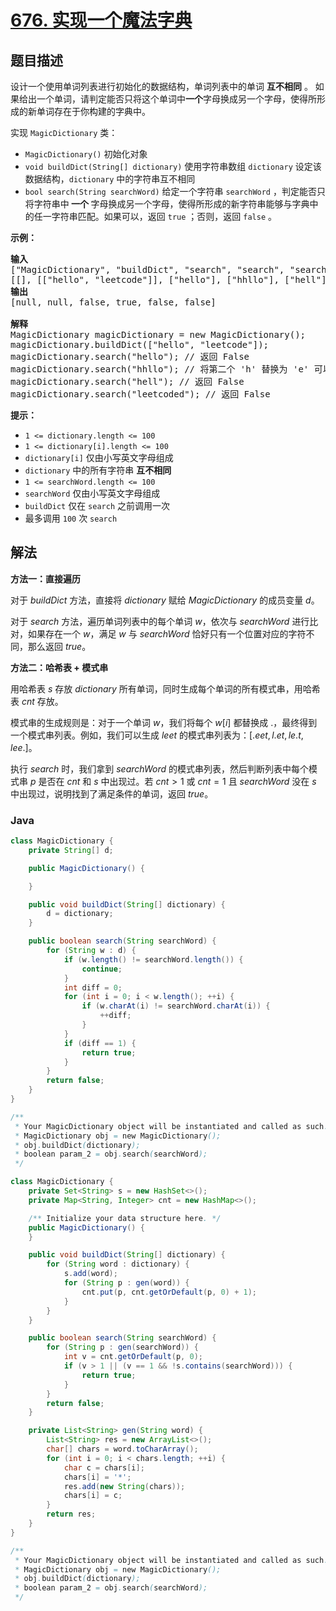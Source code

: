 # [676. 实现一个魔法字典](https://leetcode.cn/problems/implement-magic-dictionary)

## 题目描述

<p>设计一个使用单词列表进行初始化的数据结构，单词列表中的单词 <strong>互不相同</strong> 。 如果给出一个单词，请判定能否只将这个单词中<strong>一个</strong>字母换成另一个字母，使得所形成的新单词存在于你构建的字典中。</p>

<p>实现 <code>MagicDictionary</code> 类：</p>

<ul>
	<li><code>MagicDictionary()</code> 初始化对象</li>
	<li><code>void buildDict(String[] dictionary)</code> 使用字符串数组 <code>dictionary</code> 设定该数据结构，<code>dictionary</code> 中的字符串互不相同</li>
	<li><code>bool search(String searchWord)</code> 给定一个字符串 <code>searchWord</code> ，判定能否只将字符串中<strong> 一个 </strong>字母换成另一个字母，使得所形成的新字符串能够与字典中的任一字符串匹配。如果可以，返回 <code>true</code> ；否则，返回 <code>false</code> 。</li>
</ul>



<div class="top-view__1vxA">
<div class="original__bRMd">
<div>
<p><strong>示例：</strong></p>

<pre>
<strong>输入</strong>
["MagicDictionary", "buildDict", "search", "search", "search", "search"]
[[], [["hello", "leetcode"]], ["hello"], ["hhllo"], ["hell"], ["leetcoded"]]
<strong>输出</strong>
[null, null, false, true, false, false]

<strong>解释</strong>
MagicDictionary magicDictionary = new MagicDictionary();
magicDictionary.buildDict(["hello", "leetcode"]);
magicDictionary.search("hello"); // 返回 False
magicDictionary.search("hhllo"); // 将第二个 'h' 替换为 'e' 可以匹配 "hello" ，所以返回 True
magicDictionary.search("hell"); // 返回 False
magicDictionary.search("leetcoded"); // 返回 False
</pre>



<p><strong>提示：</strong></p>

<ul>
	<li><code>1 <= dictionary.length <= 100</code></li>
	<li><code>1 <= dictionary[i].length <= 100</code></li>
	<li><code>dictionary[i]</code> 仅由小写英文字母组成</li>
	<li><code>dictionary</code> 中的所有字符串 <strong>互不相同</strong></li>
	<li><code>1 <= searchWord.length <= 100</code></li>
	<li><code>searchWord</code> 仅由小写英文字母组成</li>
	<li><code>buildDict</code> 仅在 <code>search</code> 之前调用一次</li>
	<li>最多调用 <code>100</code> 次 <code>search</code></li>
</ul>
</div>
</div>
</div>

## 解法

**方法一：直接遍历**

对于 $buildDict$ 方法，直接将 $dictionary$ 赋给 $MagicDictionary$ 的成员变量 $d$。

对于 $search$ 方法，遍历单词列表中的每个单词 $w$，依次与 $searchWord$ 进行比对，如果存在一个 $w$，满足 $w$ 与 $searchWord$ 恰好只有一个位置对应的字符不同，那么返回 $true$。

**方法二：哈希表 + 模式串**

用哈希表 $s$ 存放 $dictionary$ 所有单词，同时生成每个单词的所有模式串，用哈希表 $cnt$ 存放。

模式串的生成规则是：对于一个单词 $w$，我们将每个 $w[i]$ 都替换成 $.$，最终得到一个模式串列表。例如，我们可以生成 $leet$ 的模式串列表为：$[.eet, l.et, le.t, lee.]$。

执行 $search$ 时，我们拿到 $searchWord$ 的模式串列表，然后判断列表中每个模式串 $p$ 是否在 $cnt$ 和 $s$ 中出现过。若 $cnt>1$ 或 $cnt=1$ 且 $searchWord$ 没在 $s$ 中出现过，说明找到了满足条件的单词，返回 $true$。

### **Java**

```java
class MagicDictionary {
    private String[] d;

    public MagicDictionary() {

    }

    public void buildDict(String[] dictionary) {
        d = dictionary;
    }

    public boolean search(String searchWord) {
        for (String w : d) {
            if (w.length() != searchWord.length()) {
                continue;
            }
            int diff = 0;
            for (int i = 0; i < w.length(); ++i) {
                if (w.charAt(i) != searchWord.charAt(i)) {
                    ++diff;
                }
            }
            if (diff == 1) {
                return true;
            }
        }
        return false;
    }
}

/**
 * Your MagicDictionary object will be instantiated and called as such:
 * MagicDictionary obj = new MagicDictionary();
 * obj.buildDict(dictionary);
 * boolean param_2 = obj.search(searchWord);
 */
```

```java
class MagicDictionary {
    private Set<String> s = new HashSet<>();
    private Map<String, Integer> cnt = new HashMap<>();

    /** Initialize your data structure here. */
    public MagicDictionary() {
    }

    public void buildDict(String[] dictionary) {
        for (String word : dictionary) {
            s.add(word);
            for (String p : gen(word)) {
                cnt.put(p, cnt.getOrDefault(p, 0) + 1);
            }
        }
    }

    public boolean search(String searchWord) {
        for (String p : gen(searchWord)) {
            int v = cnt.getOrDefault(p, 0);
            if (v > 1 || (v == 1 && !s.contains(searchWord))) {
                return true;
            }
        }
        return false;
    }

    private List<String> gen(String word) {
        List<String> res = new ArrayList<>();
        char[] chars = word.toCharArray();
        for (int i = 0; i < chars.length; ++i) {
            char c = chars[i];
            chars[i] = '*';
            res.add(new String(chars));
            chars[i] = c;
        }
        return res;
    }
}

/**
 * Your MagicDictionary object will be instantiated and called as such:
 * MagicDictionary obj = new MagicDictionary();
 * obj.buildDict(dictionary);
 * boolean param_2 = obj.search(searchWord);
 */
```
